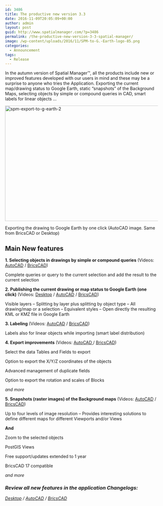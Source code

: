 ```yaml
---
id: 3486
title: The productive new version 3.3
date: 2016-11-09T20:05:09+00:00
author: admin
layout: post
guid: http://www.spatialmanager.com/?p=3486
permalink: /the-productive-new-version-3-3-spatial-manager/
image: /wp-content/uploads/2016/11/SPM-to-G.-Earth-logo-85.png
categories:
  - Announcement
tags:
  - Release
---
```

<p>
  In the autumn version of Spatial Manager™, all the products include new or improved features developed with our users in mind and these may be a surprise to anyone who tries the Application. Exporting the current map/drawing status to Google Earth, static &#8220;snapshots&#8221; of the Background Maps, selecting objects by simple or compound queries in CAD, smart labels for linear objects &#8230;
</p>

<!--more-->

<div>
  <a href="http://www.spatialmanager.com/wp-content/uploads/2016/11/SPM-Export-to-G.-Earth-2.png" target="_blank" rel="nofollow"><img src="http://www.spatialmanager.com/wp-content/uploads/2016/11/SPM-Export-to-G.-Earth-2-1024x623.png" alt="spm-export-to-g-earth-2" width="625" height="380" srcset="http://www.spatialmanager.com/wp-content/uploads/2016/11/SPM-Export-to-G.-Earth-2-1024x623.png 1024w, http://www.spatialmanager.com/wp-content/uploads/2016/11/SPM-Export-to-G.-Earth-2-300x182.png 300w, http://www.spatialmanager.com/wp-content/uploads/2016/11/SPM-Export-to-G.-Earth-2-768x467.png 768w, http://www.spatialmanager.com/wp-content/uploads/2016/11/SPM-Export-to-G.-Earth-2-624x379.png 624w, http://www.spatialmanager.com/wp-content/uploads/2016/11/SPM-Export-to-G.-Earth-2.png 1105w" sizes="(max-width: 625px) 100vw, 625px" /></a>
  
  <p>
    Exporting the drawing to Google Earth by one click (AutoCAD image. Same from BricsCAD or Desktop)
  </p>
</div>

## Main New features

**1. Selecting objects in drawings by simple or compound queries** (Videos: <a href="https://youtu.be/b-j_AFHF0aY" target="_blank" rel="nofollow">AutoCAD</a> / <a href="https://youtu.be/i9-PqDRcKy4" target="_blank" rel="nofollow">BricsCAD</a>)
  
Complete queries or query to the current selection and add the result to the current selection

**2. Publishing the current drawing or map status to Google Earth (one click)** (Videos: <a href="https://youtu.be/zQvhHOaajWM" target="_blank" rel="nofollow">Desktop</a> / <a href="https://youtu.be/-nkRrTs0eY4" target="_blank" rel="nofollow">AutoCAD</a> / <a href="https://youtu.be/_fIViJ70Be8" target="_blank" rel="nofollow">BricsCAD</a>)
  
Visible layers – Splitting by layer plus splitting by object type – All drawing/map or a selection – Equivalent styles – Open directly the resulting KML or KMZ file in Google Earth

**3. Labeling** (Videos: <a href="https://youtu.be/zJ6A-bNu5dA" target="_blank" rel="nofollow">AutoCAD</a> / <a href="https://youtu.be/JoI9XeU6Yho" target="_blank" rel="nofollow">BricsCAD</a>)
  
Labels also for linear objects while importing (smart label distribution)

**4. Export improvements** (Videos: <a href="https://youtu.be/lEm017kOkzc" target="_blank" rel="nofollow">AutoCAD </a>/ <a href="https://youtu.be/PM05LrwVQ8w" target="_blank" rel="nofollow">BricsCAD</a>)
  
Select the data Tables and Fields to export
  
Option to export the X/Y/Z coordinates of the objects
  
Advanced management of duplicate fields
  
Option to export the rotation and scales of Blocks
  
_and more_

**5. Snapshots (raster images) of the Background maps** (Videos: <a href="https://youtu.be/QiPSpivnlHQ" target="_blank" rel="nofollow">AutoCAD</a> / <a href="https://youtu.be/UQ1N0A06tH4" target="_blank" rel="nofollow">BricsCAD</a>)
  
Up to four levels of image resolution – Provides interesting solutions to define different maps for different Viewports and/or Views

**And**
  
Zoom to the selected objects
  
PostGIS Views
  
Free support/updates extended to 1 year
  
BricsCAD 17 compatible
  
_and more_

### _Review all new features in the application Changelogs:_

_<a href="http://wiki.spatialmanager.com/index.php/Spatial_Manager_Desktop%E2%84%A2_Changelog" target="_blank" rel="nofollow">Desktop</a> / <a href="http://wiki.spatialmanager.com/index.php/Spatial_Manager%E2%84%A2_for_AutoCAD_Changelog" target="_blank" rel="nofollow">AutoCAD</a> / <a href="http://wiki.spatialmanager.com/index.php/Spatial_Manager%E2%84%A2_for_BricsCAD_Changelog" target="_blank" rel="nofollow">BricsCAD</a>_